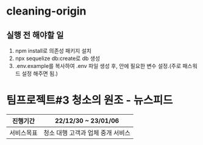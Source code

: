 # cleaning-origin
## 실행 전 해야할 일
1. npm install로 의존성 패키지 설치
1. npx sequelize db:create로 db 생성
1. .env.example를 복사하여 .env 파일 생성 후, 안에 필요한 변수 설정.(주로 패스워드 설정 해주면 됨.)

팀프로젝트#3 청소의 원조 - 뉴스피드
=======
|진행기간|22/12/30 ~ 23/01/06|
|-|-|
|서비스목표|청소 대행 고객과 업체 중개 서비스|